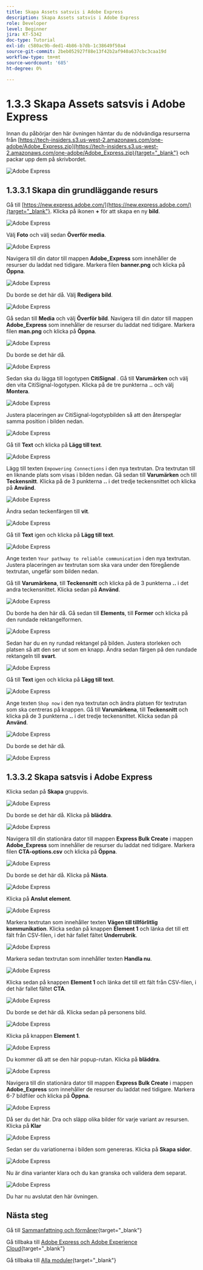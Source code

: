 ```yaml
---
title: Skapa Assets satsvis i Adobe Express
description: Skapa Assets satsvis i Adobe Express
role: Developer
level: Beginner
jira: KT-5342
doc-type: Tutorial
exl-id: c580ac9b-ded1-4b86-b7db-1c38649f50a4
source-git-commit: 2beb052927f88e13f42b2af940a637cbc3caa19d
workflow-type: tm+mt
source-wordcount: '685'
ht-degree: 0%

---
```


# 1.3.3 Skapa Assets satsvis i Adobe Express

Innan du påbörjar den här övningen hämtar du de nödvändiga resurserna från [https://tech-insiders.s3.us-west-2.amazonaws.com/one-adobe/Adobe_Express.zip](https://tech-insiders.s3.us-west-2.amazonaws.com/one-adobe/Adobe_Express.zip){target="_blank"} och packar upp dem på skrivbordet.

![Adobe Express](./images/expressassets.png)

## 1.3.3.1 Skapa din grundläggande resurs

Gå till [https://new.express.adobe.com/](https://new.express.adobe.com/){target="_blank"}. Klicka på ikonen **+** för att skapa en ny **bild**.

![Adobe Express](./images/expressbc0.png)

Välj **Foto** och välj sedan **Överför media**.

![Adobe Express](./images/expressbc1.png)

Navigera till din dator till mappen **Adobe_Express** som innehåller de resurser du laddat ned tidigare. Markera filen **banner.png** och klicka på **Öppna**.

![Adobe Express](./images/expressbc2.png)

Du borde se det här då. Välj **Redigera bild**.

![Adobe Express](./images/expressbc3.png)

Gå sedan till **Media** och välj **Överför bild**. Navigera till din dator till mappen **Adobe_Express** som innehåller de resurser du laddat ned tidigare. Markera filen **man.png** och klicka på **Öppna**.

![Adobe Express](./images/expressbc4.png)

Du borde se det här då.

![Adobe Express](./images/expressbc5.png)

Sedan ska du lägga till logotypen **CitiSignal** . Gå till **Varumärken** och välj den vita CitiSignal-logotypen. Klicka på de tre punkterna **..** och välj **Montera**.

![Adobe Express](./images/expressbc6.png)

Justera placeringen av CitiSignal-logotypbilden så att den återspeglar samma position i bilden nedan.

![Adobe Express](./images/expressbc7.png)

Gå till **Text** och klicka på **Lägg till text**.

![Adobe Express](./images/expressbc7a.png)

Lägg till texten `Empowering Connections` i den nya textrutan. Dra textrutan till en liknande plats som visas i bilden nedan. Gå sedan till **Varumärken** och till **Teckensnitt**. Klicka på de 3 punkterna **..** i det tredje teckensnittet och klicka på **Använd**.

![Adobe Express](./images/expressbc8.png)

Ändra sedan teckenfärgen till **vit**.

![Adobe Express](./images/expressbc9.png)

Gå till **Text** igen och klicka på **Lägg till text**.

![Adobe Express](./images/expressbc10.png)

Ange texten `Your pathway to reliable communication` i den nya textrutan. Justera placeringen av textrutan som ska vara under den föregående textrutan, ungefär som bilden nedan.

Gå till **Varumärkena**, till **Teckensnitt** och klicka på de 3 punkterna **..** i det andra teckensnittet. Klicka sedan på **Använd**.

![Adobe Express](./images/expressbc12.png)

Du borde ha den här då. Gå sedan till **Elements**, till **Former** och klicka på den rundade rektangelformen.

![Adobe Express](./images/expressbc13.png)

Sedan har du en ny rundad rektangel på bilden. Justera storleken och platsen så att den ser ut som en knapp. Ändra sedan färgen på den rundade rektangeln till **svart**.

![Adobe Express](./images/expressbc14.png)

Gå till **Text** igen och klicka på **Lägg till text**.

![Adobe Express](./images/expressbc15.png)

Ange texten `Shop now` i den nya textrutan och ändra platsen för textrutan som ska centreras på knappen. Gå till **Varumärkena**, till **Teckensnitt** och klicka på de 3 punkterna **..** i det tredje teckensnittet. Klicka sedan på **Använd**.

![Adobe Express](./images/expressbc16.png)

Du borde se det här då.

![Adobe Express](./images/expressbc17.png)

## 1.3.3.2 Skapa satsvis i Adobe Express

Klicka sedan på **Skapa** gruppvis.

![Adobe Express](./images/expressbc18.png)

Du borde se det här då. Klicka på **bläddra**.

![Adobe Express](./images/expressbc19.png)

Navigera till din stationära dator till mappen **Express Bulk Create** i mappen **Adobe_Express** som innehåller de resurser du laddat ned tidigare. Markera filen **CTA-options.csv** och klicka på **Öppna**.

![Adobe Express](./images/expressbc20.png)

Du borde se det här då. Klicka på **Nästa**.

![Adobe Express](./images/expressbc21.png)

Klicka på **Anslut element**.

![Adobe Express](./images/expressbc22.png)

Markera textrutan som innehåller texten **Vägen till tillförlitlig kommunikation**. Klicka sedan på knappen **Element 1** och länka det till ett fält från CSV-filen, i det här fallet fältet **Underrubrik**.

![Adobe Express](./images/expressbc23.png)

Markera sedan textrutan som innehåller texten **Handla nu**.

![Adobe Express](./images/expressbc24.png)

Klicka sedan på knappen **Element 1** och länka det till ett fält från CSV-filen, i det här fallet fältet **CTA**.

![Adobe Express](./images/expressbc25.png)

Du borde se det här då. Klicka sedan på personens bild.

![Adobe Express](./images/expressbc26.png)

Klicka på knappen **Element 1**.

![Adobe Express](./images/expressbc27.png)

Du kommer då att se den här popup-rutan. Klicka på **bläddra**.

![Adobe Express](./images/expressbc28.png)

Navigera till din stationära dator till mappen **Express Bulk Create** i mappen **Adobe_Express** som innehåller de resurser du laddat ned tidigare. Markera 6-7 bildfiler och klicka på **Öppna**.

![Adobe Express](./images/expressbc29.png)

Då ser du det här. Dra och släpp olika bilder för varje variant av resursen. Klicka på **Klar**

![Adobe Express](./images/expressbc31.png)

Sedan ser du variationerna i bilden som genereras. Klicka på **Skapa sidor**.

![Adobe Express](./images/expressbc32.png)

Nu är dina varianter klara och du kan granska och validera dem separat.

![Adobe Express](./images/expressbc33.png)

Du har nu avslutat den här övningen.

## Nästa steg

Gå till [Sammanfattning och förmåner](./summary.md){target="_blank"}

Gå tillbaka till [Adobe Express och Adobe Experience Cloud](./express.md){target="_blank"}

Gå tillbaka till [Alla moduler](./../../../overview.md){target="_blank"}
